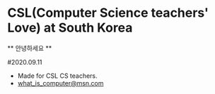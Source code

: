 # CSL(Computer Science teachers' Love) at South Korea

** 안녕하세요 **

#2020.09.11
- Made for CSL CS teachers.
- what_is_computer@msn.com
